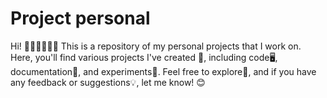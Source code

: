 # Project personal

Hi! 👋🏼👋🏼👋🏼 
This is a repository of my personal projects that I work on. 
Here, you'll find various projects I've created 🚀, including code🖥️, documentation📄, and experiments🔬. 
Feel free to explore🔎, and if you have any feedback or suggestions💡, let me know! 😊
